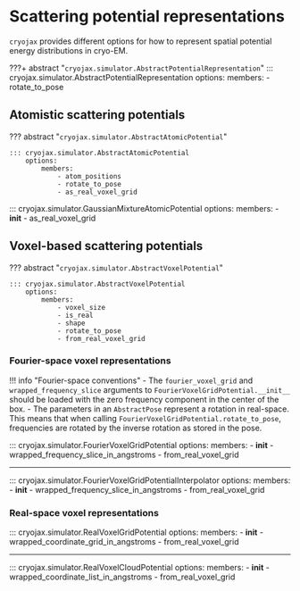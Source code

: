 # Scattering potential representations

`cryojax` provides different options for how to represent spatial potential energy distributions in cryo-EM.

???+ abstract "`cryojax.simulator.AbstractPotentialRepresentation`"
    ::: cryojax.simulator.AbstractPotentialRepresentation
        options:
            members:
                - rotate_to_pose

## Atomistic scattering potentials

??? abstract "`cryojax.simulator.AbstractAtomicPotential`"

    ::: cryojax.simulator.AbstractAtomicPotential
        options:
            members:
                - atom_positions
                - rotate_to_pose
                - as_real_voxel_grid

::: cryojax.simulator.GaussianMixtureAtomicPotential
        options:
            members:
                - __init__
                - as_real_voxel_grid

## Voxel-based scattering potentials

??? abstract "`cryojax.simulator.AbstractVoxelPotential`"

    ::: cryojax.simulator.AbstractVoxelPotential
        options:
            members:
                - voxel_size
                - is_real
                - shape
                - rotate_to_pose
                - from_real_voxel_grid

### Fourier-space voxel representations

!!! info "Fourier-space conventions"
    - The `fourier_voxel_grid` and `wrapped_frequency_slice` arguments to
    `FourierVoxelGridPotential.__init__` should be loaded with the zero frequency
    component in the center of the box.
    - The parameters in an `AbstractPose` represent a rotation in real-space. This means that when calling `FourierVoxelGridPotential.rotate_to_pose`,
    frequencies are rotated by the inverse rotation as stored in the pose.

::: cryojax.simulator.FourierVoxelGridPotential
        options:
            members:
                - __init__
                - wrapped_frequency_slice_in_angstroms
                - from_real_voxel_grid

---

::: cryojax.simulator.FourierVoxelGridPotentialInterpolator
        options:
            members:
                - __init__
                - wrapped_frequency_slice_in_angstroms
                - from_real_voxel_grid

### Real-space voxel representations

::: cryojax.simulator.RealVoxelGridPotential
        options:
            members:
                - __init__
                - wrapped_coordinate_grid_in_angstroms
                - from_real_voxel_grid

---

::: cryojax.simulator.RealVoxelCloudPotential
        options:
            members:
                - __init__
                - wrapped_coordinate_list_in_angstroms
                - from_real_voxel_grid
